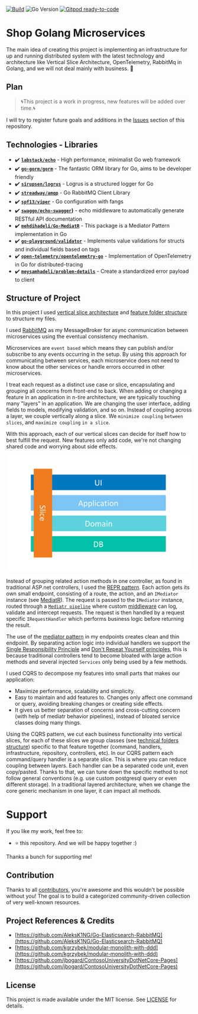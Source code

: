 [![Build](https://github.com/meysamhadeli/shop-golang-microservices/actions/workflows/go.yml/badge.svg?branch=main&style=flat-square)](https://github.com/meysamhadeli/shop-golang-microservices/actions/workflows/go.yml)
![Go Version](https://img.shields.io/badge/go%20version-%3E=1.18-61CFDD.svg?style=flat-square)
[![Gitpod ready-to-code](https://img.shields.io/badge/Gitpod-ready--to--code-blue?logo=gitpod&style=flat-square&color=ff69b4)](https://gitpod.io/#https://github.com/meysamhadeli/shop-golang-microservices)

# Shop Golang Microservices

The main idea of creating this project is implementing an infrastructure for up and running distributed system with the latest technology and architecture like Vertical Slice Architecture, OpenTelemetry, RabbitMq in Golang, and we will not deal mainly with business. 🚀

## Plan

> 🌀This project is a work in progress, new features will be added over time.🌀

I will try to register future goals and additions in the [Issues](https://github.com/meysamhadeli/shop-golang-microservices/issues) section of this repository.

## Technologies - Libraries

- ✔️ **[`labstack/echo`](https://github.com/labstack/echo)** - High performance, minimalist Go web framework
- ✔️ **[`go-gorm/gorm`](https://github.com/go-gorm/gorm)** - The fantastic ORM library for Go, aims to be developer friendly
- ✔️ **[`sirupsen/logrus`](https://github.com/sirupsen/logrus)** - Logrus is a structured logger for Go
- ✔️ **[`streadway/amqp`](https://github.com/streadway/amqp)** - Go RabbitMQ Client Library
- ✔️ **[`spf13/viper`](https://github.com/spf13/viper)** - Go configuration with fangs
- ✔️ **[`swaggo/echo-swagger`](https://github.com/swaggo/echo-swagger))** - echo middleware to automatically generate RESTful API documentation
- ✔️ **[`mehdihadeli/Go-MediatR`](https://github.com/mehdihadeli/Go-MediatR)** - This package is a Mediator Pattern implementation in Go
- ✔️ **[`go-playground/validator`](https://github.com/go-playground/validator)** - Implements value validations for structs and individual fields based on tags
- ✔️ **[`open-telemetry/opentelemetry-go`](https://github.com/open-telemetry/opentelemetry-go)** - Implementation of OpenTelemetry in Go for distributed-tracing
- ✔️ **[`meysamhadeli/problem-details`](https://github.com/meysamhadeli/problem-details)** - Create a standardized error payload to client

## Structure of Project

In this project I used [vertical slice architecture](https://jimmybogard.com/vertical-slice-architecture/) and [feature folder structure](http://www.kamilgrzybek.com/design/feature-folders/) to structure my files.

I used [RabbitMQ](https://github.com/rabbitmq) as my MessageBroker for async communication between microservices using the eventual consistency mechanism. 

Microservices are `event based` which means they can publish and/or subscribe to any events occurring in the setup. By using this approach for communicating between services, each microservice does not need to know about the other services or handle errors occurred in other microservices.

I treat each request as a distinct use case or slice, encapsulating and grouping all concerns from front-end to back.
When adding or changing a feature in an application in n-tire architecture, we are typically touching many "layers" in an application. We are changing the user interface, adding fields to models, modifying validation, and so on. Instead of coupling across a layer, we couple vertically along a slice. We `minimize coupling` `between slices`, and `maximize coupling` `in a slice`.

With this approach, each of our vertical slices can decide for itself how to best fulfill the request. New features only add code, we're not changing shared code and worrying about side effects.

![](./assets/Vertical-Slice-Architecture.jpg)

Instead of grouping related action methods in one controller, as found in traditional ASP.net controllers, I used the [REPR pattern](https://deviq.com/design-patterns/repr-design-pattern). Each action gets its own small endpoint, consisting of a route, the action, and an `IMediator` instance (see [MediatR](https://github.com/jbogard/MediatR)). The request is passed to the `IMediator` instance, routed through a [`Mediatr pipeline`](https://lostechies.com/jimmybogard/2014/09/09/tackling-cross-cutting-concerns-with-a-mediator-pipeline/) where custom [middleware](https://github.com/jbogard/MediatR/wiki/Behaviors) can log, validate and intercept requests. The request is then handled by a request specific `IRequestHandler` which performs business logic before returning the result.

The use of the [mediator pattern](https://golangbyexample.com/mediator-design-pattern-golang/) in my endpoints creates clean and thin endpoint. By separating action logic into individual handlers we support the [Single Responsibility Principle](https://en.wikipedia.org/wiki/Single_responsibility_principle) and [Don't Repeat Yourself principles](https://en.wikipedia.org/wiki/Don%27t_repeat_yourself), this is because traditional controllers tend to become bloated with large action methods and several injected `Services` only being used by a few methods.

I used CQRS to decompose my features into small parts that makes our application:

- Maximize performance, scalability and simplicity.
- Easy to maintain and add features to. Changes only affect one command or query, avoiding breaking changes or creating side effects.
- It gives us better separation of concerns and cross-cutting concern (with help of mediatr behavior pipelines), instead of bloated service classes doing many things.

Using the CQRS pattern, we cut each business functionality into vertical slices, for each of these slices we group classes (see [technical folders structure](http://www.kamilgrzybek.com/design/feature-folders)) specific to that feature together (command, handlers, infrastructure, repository, controllers, etc). In our CQRS pattern each command/query handler is a separate slice. This is where you can reduce coupling between layers. Each handler can be a separated code unit, even copy/pasted. Thanks to that, we can tune down the specific method to not follow general conventions (e.g. use custom postgresql query or even different storage). In a traditional layered architecture, when we change the core generic mechanism in one layer, it can impact all methods.


# Support

If you like my work, feel free to:

- ⭐ this repository. And we will be happy together :)

Thanks a bunch for supporting me!

## Contribution

Thanks to all [contributors](https://github.com/meysamhadeli/shop-golang-microservices/graphs/contributors), you're awesome and this wouldn't be possible without you! The goal is to build a categorized community-driven collection of very well-known resources.

## Project References & Credits

- [https://github.com/AleksK1NG/Go-Elasticsearch-RabbitMQ](https://github.com/AleksK1NG/Go-Elasticsearch-RabbitMQ)
- [https://github.com/kgrzybek/modular-monolith-with-ddd](https://github.com/kgrzybek/modular-monolith-with-ddd)
- [https://github.com/jbogard/ContosoUniversityDotNetCore-Pages](https://github.com/jbogard/ContosoUniversityDotNetCore-Pages)

## License
This project is made available under the MIT license. See [LICENSE](https://github.com/meysamhadeli/shop-golang-microservices/blob/main/LICENSE) for details.

